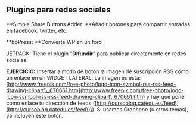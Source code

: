 ## Plugins para redes sociales

**Simple Share Buttons Adder: **Añadir botones para compartir entradas en facebook, twitter, etc.

**bbPress: **Convierte WP en un foro

JETPACK: Tiene el plugin "**Difundir**" para publicar directamente en redes sociales.

**EJERCICIO:** Insertar a modo de botón la imagen de suscripción RSS como un enlace en un WIDGET LATERAL. La imagen es esta: [http://www.freepik.com/free-photo/logo-icon-symbol-rss-rss-feed-drawing-clipart\\_670661.htm](http://www.freepik.com/free-photo/logo-icon-symbol-rss-rss-feed-drawing-clipart\_670661.htm) y hay que poner como enlace tu dirección de feeds \([http://cursoblog.catedu.es/feed\](http://cursoblog.catedu.es/feed\)\). Si usamos Graphene \(u otros temas\), ya incluyen este botón.


